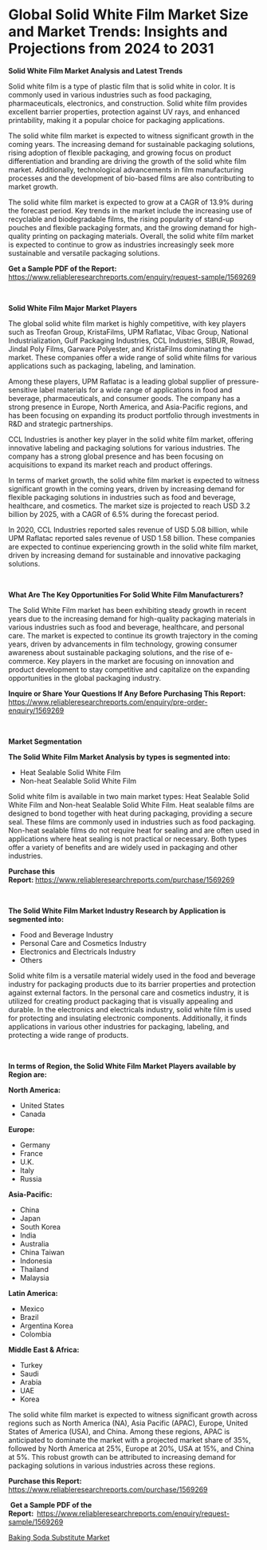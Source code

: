 <p><h1>Global Solid White Film Market Size and Market Trends: Insights and Projections from 2024 to 2031</h1></p><p><strong>Solid White Film Market Analysis and Latest Trends</strong></p>
<p><p>Solid white film is a type of plastic film that is solid white in color. It is commonly used in various industries such as food packaging, pharmaceuticals, electronics, and construction. Solid white film provides excellent barrier properties, protection against UV rays, and enhanced printability, making it a popular choice for packaging applications.</p><p>The solid white film market is expected to witness significant growth in the coming years. The increasing demand for sustainable packaging solutions, rising adoption of flexible packaging, and growing focus on product differentiation and branding are driving the growth of the solid white film market. Additionally, technological advancements in film manufacturing processes and the development of bio-based films are also contributing to market growth.</p><p>The solid white film market is expected to grow at a CAGR of 13.9% during the forecast period. Key trends in the market include the increasing use of recyclable and biodegradable films, the rising popularity of stand-up pouches and flexible packaging formats, and the growing demand for high-quality printing on packaging materials. Overall, the solid white film market is expected to continue to grow as industries increasingly seek more sustainable and versatile packaging solutions.</p></p>
<p><strong>Get a Sample PDF of the Report:&nbsp;</strong> <a href="https://www.reliableresearchreports.com/enquiry/request-sample/1569269">https://www.reliableresearchreports.com/enquiry/request-sample/1569269</a></p>
<p>&nbsp;</p>
<p><strong>Solid White Film Major Market Players</strong></p>
<p><p>The global solid white film market is highly competitive, with key players such as Treofan Group, KristaFilms, UPM Raflatac, Vibac Group, National Industrialization, Gulf Packaging Industries, CCL Industries, SIBUR, Rowad, Jindal Poly Films, Garware Polyester, and KristaFilms dominating the market. These companies offer a wide range of solid white films for various applications such as packaging, labeling, and lamination.</p><p>Among these players, UPM Raflatac is a leading global supplier of pressure-sensitive label materials for a wide range of applications in food and beverage, pharmaceuticals, and consumer goods. The company has a strong presence in Europe, North America, and Asia-Pacific regions, and has been focusing on expanding its product portfolio through investments in R&D and strategic partnerships.</p><p>CCL Industries is another key player in the solid white film market, offering innovative labeling and packaging solutions for various industries. The company has a strong global presence and has been focusing on acquisitions to expand its market reach and product offerings.</p><p>In terms of market growth, the solid white film market is expected to witness significant growth in the coming years, driven by increasing demand for flexible packaging solutions in industries such as food and beverage, healthcare, and cosmetics. The market size is projected to reach USD 3.2 billion by 2025, with a CAGR of 6.5% during the forecast period.</p><p>In 2020, CCL Industries reported sales revenue of USD 5.08 billion, while UPM Raflatac reported sales revenue of USD 1.58 billion. These companies are expected to continue experiencing growth in the solid white film market, driven by increasing demand for sustainable and innovative packaging solutions.</p></p>
<p>&nbsp;</p>
<p><strong>What Are The Key Opportunities For Solid White Film Manufacturers?</strong></p>
<p><p>The Solid White Film market has been exhibiting steady growth in recent years due to the increasing demand for high-quality packaging materials in various industries such as food and beverage, healthcare, and personal care. The market is expected to continue its growth trajectory in the coming years, driven by advancements in film technology, growing consumer awareness about sustainable packaging solutions, and the rise of e-commerce. Key players in the market are focusing on innovation and product development to stay competitive and capitalize on the expanding opportunities in the global packaging industry.</p></p>
<p><strong>Inquire or Share Your Questions If Any Before Purchasing This Report:</strong> <a href="https://www.reliableresearchreports.com/enquiry/pre-order-enquiry/1569269">https://www.reliableresearchreports.com/enquiry/pre-order-enquiry/1569269</a></p>
<p>&nbsp;</p>
<p><strong>Market Segmentation</strong></p>
<p><strong>The Solid White Film Market Analysis by types is segmented into:</strong></p>
<p><ul><li>Heat Sealable Solid White Film</li><li>Non-heat Sealable Solid White Film</li></ul></p>
<p><p>Solid white film is available in two main market types: Heat Sealable Solid White Film and Non-heat Sealable Solid White Film. Heat sealable films are designed to bond together with heat during packaging, providing a secure seal. These films are commonly used in industries such as food packaging. Non-heat sealable films do not require heat for sealing and are often used in applications where heat sealing is not practical or necessary. Both types offer a variety of benefits and are widely used in packaging and other industries.</p></p>
<p><strong>Purchase this Report:&nbsp;</strong><a href="https://www.reliableresearchreports.com/purchase/1569269">https://www.reliableresearchreports.com/purchase/1569269</a></p>
<p>&nbsp;</p>
<p><strong>The Solid White Film Market Industry Research by Application is segmented into:</strong></p>
<p><ul><li>Food and Beverage Industry</li><li>Personal Care and Cosmetics Industry</li><li>Electronics and Electricals Industry</li><li>Others</li></ul></p>
<p><p>Solid white film is a versatile material widely used in the food and beverage industry for packaging products due to its barrier properties and protection against external factors. In the personal care and cosmetics industry, it is utilized for creating product packaging that is visually appealing and durable. In the electronics and electricals industry, solid white film is used for protecting and insulating electronic components. Additionally, it finds applications in various other industries for packaging, labeling, and protecting a wide range of products.</p></p>
<p>&nbsp;</p>
<p><strong>In terms of Region, the Solid White Film Market Players available by Region are:</strong></p>
<p>
    <p> <strong> North America: </strong>
        <ul>
            <li>United States</li>
            <li>Canada</li>
        </ul>
        </p> 
    <p> <strong> Europe: </strong>
        <ul>
            <li>Germany</li>
            <li>France</li>
            <li>U.K.</li>
            <li>Italy</li>
            <li>Russia</li>
        </ul>
        </p> 
    <p> <strong> Asia-Pacific: </strong>
        <ul>
            <li>China</li>
            <li>Japan</li>
            <li>South Korea</li>
            <li>India</li>
            <li>Australia</li>
            <li>China Taiwan</li>
            <li>Indonesia</li>
            <li>Thailand</li>
            <li>Malaysia</li>
        </ul>
        </p> 
    <p> <strong> Latin America: </strong>
        <ul>
            <li>Mexico</li>
            <li>Brazil</li>
            <li>Argentina Korea</li>
            <li>Colombia</li>
        </ul>
        </p> 
    <p> <strong> Middle East & Africa: </strong>
        <ul>
            <li>Turkey</li>
            <li>Saudi</li>
            <li>Arabia</li>
            <li>UAE</li>
            <li>Korea</li>
        </ul>
    </p>
    </p>
<p><p>The solid white film market is expected to witness significant growth across regions such as North America (NA), Asia Pacific (APAC), Europe, United States of America (USA), and China. Among these regions, APAC is anticipated to dominate the market with a projected market share of 35%, followed by North America at 25%, Europe at 20%, USA at 15%, and China at 5%. This robust growth can be attributed to increasing demand for packaging solutions in various industries across these regions.</p></p>
<p><strong>Purchase this Report: </strong><a href="https://www.reliableresearchreports.com/purchase/1569269">https://www.reliableresearchreports.com/purchase/1569269</a></p>
<p>&nbsp;<strong>Get a Sample PDF of the Report:&nbsp;&nbsp;</strong><a href="https://www.reliableresearchreports.com/enquiry/request-sample/1569269">https://www.reliableresearchreports.com/enquiry/request-sample/1569269</a></p>
<p><strong></strong></p>
<p><p><a href="https://github.com/mancsybtousav/Market-Research-Report-List-1/blob/main/baking-soda-substitute-market.md">Baking Soda Substitute Market</a></p></p>